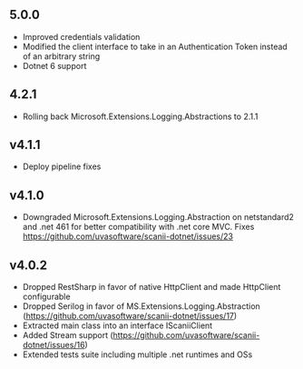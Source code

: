## 5.0.0
* Improved credentials validation 
* Modified the client interface to take in an Authentication Token instead of an arbitrary string
* Dotnet 6 support

## 4.2.1
* Rolling back Microsoft.Extensions.Logging.Abstractions to 2.1.1

## v4.1.1
* Deploy pipeline fixes

## v4.1.0
* Downgraded Microsoft.Extensions.Logging.Abstraction on netstandard2 and .net 461 for better compatibility with .net core MVC. Fixes https://github.com/uvasoftware/scanii-dotnet/issues/23

## v4.0.2
* Dropped RestSharp in favor of native HttpClient and made HttpClient configurable
* Dropped Serilog in favor of MS.Extensions.Logging.Abstraction (https://github.com/uvasoftware/scanii-dotnet/issues/17)
* Extracted main class into an interface IScaniiClient
* Added Stream support (https://github.com/uvasoftware/scanii-dotnet/issues/16)
* Extended tests suite including multiple .net runtimes and OSs

